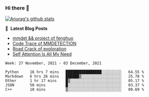 ### Hi there 👋

<!--
**LRY89757/LRY89757** is a ✨ _special_ ✨ repository because its `README.md` (this file) appears on your GitHub profile.

Here are some ideas to get you started:

- 🔭 I’m currently working on ...
- 🌱 I’m currently learning ...
- 👯 I’m looking to collaborate on ...
- 🤔 I’m looking for help with ...
- 💬 Ask me about ...
- 📫 How to reach me: ...
- 😄 Pronouns: ...
- ⚡ Fun fact: ...
-->
[![Anurag's github stats](https://github-readme-stats.vercel.app/api?username=LRY89757)](https://github.com/anuraghazra/github-readme-stats)

📕 &nbsp;**Latest Blog Posts**
<!-- BLOG-POST-LIST:START -->
- [mmdet && project of fenghuo](https://lry89757.github.io/2021/11/09/mmdet-project-of-fenghuo/)
- [Code Trace of MMDETECTION](https://lry89757.github.io/2021/10/16/code-trace-of-mmdetection/)
- [Road Crack of exploration](https://lry89757.github.io/2021/10/04/lu-mian-lie-feng-shu-ju-ji-diao-yan/)
- [Self Attention Is All My Need](https://lry89757.github.io/2021/10/13/self-attention-is-all-my-need/)
<!-- - [God Mode in browsers: document.designMode = "on"](https://dev.to/gautamkrishnar/god-mode-in-browsers-document-designmode-on-2pmo) -->
<!-- BLOG-POST-LIST:END -->

 <!--START_SECTION:waka-->
```text
Week: 27 November, 2021 - 03 December, 2021

Python     16 hrs 7 mins   ████████████████░░░░░░░░░   64.55 % 
Markdown   6 hrs 26 mins   ██████▒░░░░░░░░░░░░░░░░░░   25.78 % 
Other      1 hr 17 mins    █▒░░░░░░░░░░░░░░░░░░░░░░░   05.17 % 
JSON       50 mins         █░░░░░░░░░░░░░░░░░░░░░░░░   03.37 % 
C++        10 mins         ▒░░░░░░░░░░░░░░░░░░░░░░░░   00.69 % 
```
<!--END_SECTION:waka-->
